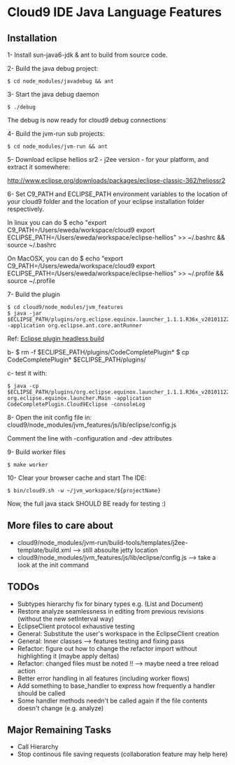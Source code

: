 # Cloud9 IDE Java Language Features

## Installation

1- Install sun-java6-jdk & ant to build from source code.

2- Build the java debug project:

    $ cd node_modules/javadebug && ant

3- Start the java debug daemon

    $ ./debug

The debug is now ready for cloud9 debug connections

4- Build the jvm-run sub projects:

    $ cd node_modules/jvm-run && ant

5- Download eclipse hellios sr2 - j2ee version - for your platform, and extract it somewhere:

   http://www.eclipse.org/downloads/packages/eclipse-classic-362/heliossr2

6- Set C9_PATH and ECLIPSE_PATH environment variables to the location of your cloud9 folder and the location of your eclipse installation folder respectively.

In linux you can do
    $ echo "export C9_PATH=/Users/eweda/workspace/cloud9
    export ECLIPSE_PATH=/Users/eweda/workspace/eclipse-hellios" >> ~/.bashrc && source ~/.bashrc

On MacOSX, you can do
    $ echo "export C9_PATH=/Users/eweda/workspace/cloud9
    export ECLIPSE_PATH=/Users/eweda/workspace/eclipse-hellios" >> ~/.profile && source ~/.profile

7- Build the plugin

    $ cd cloud9/node_modules/jvm_features
    $ java -jar $ECLIPSE_PATH/plugins/org.eclipse.equinox.launcher_1.1.1.R36x_v20101122_1400.jar -application org.eclipse.ant.core.antRunner

Ref: [Eclipse plugin headless build](http://eclipse.dzone.com/articles/headless-build-beginners-part)

b-
    $ rm -f $ECLIPSE_PATH/plugins/CodeCompletePlugin*
    $ cp CodeCompletePlugin* $ECLIPSE_PATH/plugins/

c- test it with:

    $ java -cp $ECLIPSE_PATH/plugins/org.eclipse.equinox.launcher_1.1.1.R36x_v20101122_1400.jar org.eclipse.equinox.launcher.Main -application CodeCompletePlugin.Cloud9Eclipse -consoleLog

8- Open the init config file in: cloud9/node_modules/jvm_features/js/lib/eclipse/config.js

Comment the line with -configuration and -dev attributes

9- Build worker files

    $ make worker

10- Clear your browser cache and start The IDE:

    $ bin/cloud9.sh -w ~/jvm_workspace/${projectName}

Now, the full java stack SHOULD BE ready for testing :)

## More files to care about
* cloud9/node_modules/jvm-run/build-tools/templates/j2ee-template/build.xml --> still absoulte jetty location
* cloud9/node_modules/jvm_features/js/lib/eclipse/config.js --> take a look at the init command

## TODOs

* Subtypes hierarchy fix for binary types e.g. (List and Document)
* Restore analyze seamlessness in editing from previous revisions (without the new setInterval way)
* EclipseClient protocol exhaustive testing
* General: Substitute the user's workspace in the EclipseClient creation
* General: Inner classes --> features testing and fixing pass
* Refactor: figure out how to change the refactor import without highlighting it (maybe apply deltas)
* Refactor: changed files must be noted !! --> maybe need a tree reload action
* Better error handling in all features (including worker flows)
* Add something to base_handler to express how frequently a handler should be called
* Some handler methods needn't be called again if the file contents doesn't change (e.g. analyze)

## Major Remaining Tasks
* Call Hierarchy
* Stop continous file saving requests (collaboration feature may help here)
